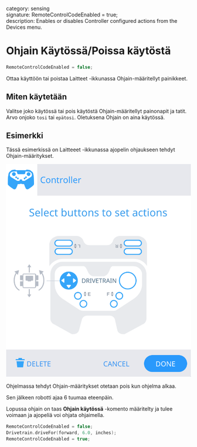 category: sensing  
signature: RemoteControlCodeEnabled = true;  
description: Enables or disables Controller configured actions from the Devices menu.

# Ohjain Käytössä/Poissa käytöstä

```cpp
RemoteControlCodeEnabled = false;
```

Ottaa käyttöön tai poistaa Laitteet -ikkunassa Ohjain-määritellyt painikkeet.

## Miten käytetään

Valitse joko käytössä tai pois käytöstä Ohjain-määritellyt painonapit ja tatit. Arvo onjoko `tosi` tai `epätosi`. Oletuksena Ohjain on aina käytössä.  

## Esimerkki

Tässä esimerkissä on Laitteeet -ikkunassa ajopelin ohjaukseen tehdyt Ohjain-määritykset.

![configured_action](configured_action.png)

Ohjelmassa tehdyt Ohjain-määritykset otetaan pois kun ohjelma alkaa. 

Sen jälkeen robotti ajaa 6 tuumaa eteenpäin.

Lopussa ohjain on taas **Ohjain käytössä** -komento määritelty ja tulee voimaan ja ajopeliä voi ohjata ohjaimella.

```cpp
RemoteControlCodeEnabled = false;
Drivetrain.driveFor(forward, 6.0, inches);
RemoteControlCodeEnabled = true;
```

<advanced>
</advanced>